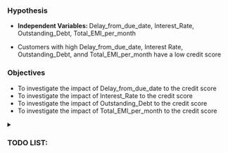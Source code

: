 ### Hypothesis
* <b>Independent Variables: </b> Delay_from_due_date, Interest_Rate, Outstanding_Debt, Total_EMI_per_month

- Customers with high Delay_from_due_date, Interest Rate, Outstanding_Debt, annd Total_EMI_per_month have a low credit score

### Objectives
- To investigate the impact of Delay_from_due_date to the credit score
- To investigate the impact of Interest_Rate to the credit score
- To investigate the impact of Outstanding_Debt to the credit score
- To investigate the impact of Total_EMI_per_month to the credit score


<details><summary>
<h3>TODO LIST:</h3>
</summary>
- Create Hypothesis and Objectives
    - Select 4 independent variables
</details>
